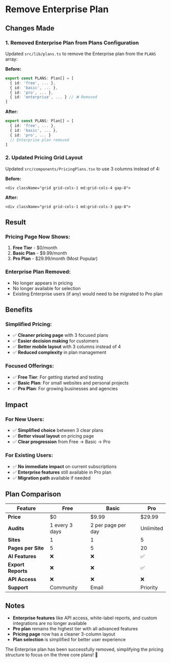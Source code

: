 # Remove Enterprise Plan

## Changes Made

### 1. **Removed Enterprise Plan from Plans Configuration**
Updated `src/lib/plans.ts` to remove the Enterprise plan from the `PLANS` array:

**Before:**
```typescript
export const PLANS: Plan[] = [
  { id: 'free', ... },
  { id: 'basic', ... },
  { id: 'pro', ... },
  { id: 'enterprise', ... } // ❌ Removed
]
```

**After:**
```typescript
export const PLANS: Plan[] = [
  { id: 'free', ... },
  { id: 'basic', ... },
  { id: 'pro', ... }
  // Enterprise plan removed
]
```

### 2. **Updated Pricing Grid Layout**
Updated `src/components/PricingPlans.tsx` to use 3 columns instead of 4:

**Before:**
```tsx
<div className="grid grid-cols-1 md:grid-cols-4 gap-8">
```

**After:**
```tsx
<div className="grid grid-cols-1 md:grid-cols-3 gap-8">
```

## Result

### **Pricing Page Now Shows:**
1. **Free Tier** - $0/month
2. **Basic Plan** - $9.99/month  
3. **Pro Plan** - $29.99/month (Most Popular)

### **Enterprise Plan Removed:**
- No longer appears in pricing
- No longer available for selection
- Existing Enterprise users (if any) would need to be migrated to Pro plan

## Benefits

### **Simplified Pricing:**
- ✅ **Cleaner pricing page** with 3 focused plans
- ✅ **Easier decision making** for customers
- ✅ **Better mobile layout** with 3 columns instead of 4
- ✅ **Reduced complexity** in plan management

### **Focused Offerings:**
- ✅ **Free Tier**: For getting started and testing
- ✅ **Basic Plan**: For small websites and personal projects
- ✅ **Pro Plan**: For growing businesses and agencies

## Impact

### **For New Users:**
- ✅ **Simplified choice** between 3 clear plans
- ✅ **Better visual layout** on pricing page
- ✅ **Clear progression** from Free → Basic → Pro

### **For Existing Users:**
- ✅ **No immediate impact** on current subscriptions
- ✅ **Enterprise features** still available in Pro plan
- ✅ **Migration path** available if needed

## Plan Comparison

| Feature | Free | Basic | Pro |
|---------|------|-------|-----|
| **Price** | $0 | $9.99 | $29.99 |
| **Audits** | 1 every 3 days | 2 per page per day | Unlimited |
| **Sites** | 1 | 1 | 5 |
| **Pages per Site** | 5 | 5 | 20 |
| **AI Features** | ❌ | ❌ | ✅ |
| **Export Reports** | ❌ | ❌ | ✅ |
| **API Access** | ❌ | ❌ | ❌ |
| **Support** | Community | Email | Priority |

## Notes

- **Enterprise features** like API access, white-label reports, and custom integrations are no longer available
- **Pro plan** remains the highest tier with all advanced features
- **Pricing page** now has a cleaner 3-column layout
- **Plan selection** is simplified for better user experience

The Enterprise plan has been successfully removed, simplifying the pricing structure to focus on the three core plans! 🎉
